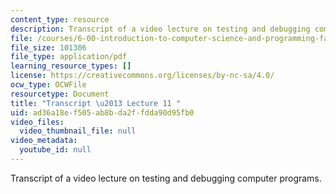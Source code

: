 ```yaml
---
content_type: resource
description: Transcript of a video lecture on testing and debugging computer programs.
file: /courses/6-00-introduction-to-computer-science-and-programming-fall-2008/ad36a18ef505ab8bda2ffdda90d95fb0_6-00F08-L11.pdf
file_size: 101306
file_type: application/pdf
learning_resource_types: []
license: https://creativecommons.org/licenses/by-nc-sa/4.0/
ocw_type: OCWFile
resourcetype: Document
title: "Transcript \u2013 Lecture 11 "
uid: ad36a18e-f505-ab8b-da2f-fdda90d95fb0
video_files:
  video_thumbnail_file: null
video_metadata:
  youtube_id: null
---
```

Transcript of a video lecture on testing and debugging computer programs.